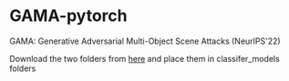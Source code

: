 # GAMA-pytorch
GAMA: Generative Adversarial Multi-Object Scene Attacks (NeurIPS'22)

Download the two folders from [here](https://drive.google.com/drive/folders/1pmsNESi4ofKGJw19yPZNHeRx9aGxxNUg?usp=sharing) and place them in classifer_models folders
